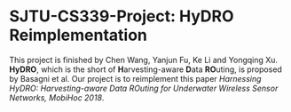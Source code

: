 # SJTU-CS339-Project: HyDRO Reimplementation
This project is finished by Chen Wang, Yanjun Fu, Ke Li and Yongqing Xu.
**HyDRO**, which is the short of **H**arvesting-aware **D**ata **RO**uting, is proposed by Basagni et al. Our project is to reimplement this paper *Harnessing HyDRO: Harvesting-aware Data ROuting for Underwater Wireless Sensor Networks, MobiHoc 2018*.
